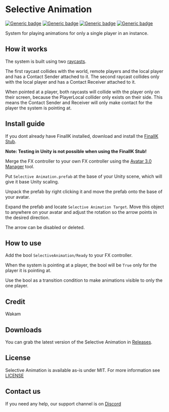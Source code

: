 # Selective Animation

[![Generic badge](https://img.shields.io/badge/Unity-2019.4.31f1-informational.svg)](https://unity3d.com/unity/whats-new/2019.4.31)
[![Generic badge](https://img.shields.io/badge/SDK-AvatarSDK3-informational.svg)](https://vrchat.com/home/download)
[![Generic badge](https://img.shields.io/badge/License-MIT-informational.svg)](https://github.com/VRLabs/Selective-Animation/blob/main/LICENSE)
[![Generic badge](https://img.shields.io/github/downloads/VRLabs/Selective-Animation/total?label=Downloads)](https://github.com/VRLabs/Selective-Animation/releases/latest)

System for playing animations for only a single player in an instance.

## How it works

The system is built using two [raycasts](https://github.com/VRLabs/Raycast-Prefab).

The first raycast collides with the world, remote players and the local player and has a Contact Sender attached to it. The second raycast collides only with the local player and has a Contact Receiver attached to it.

When pointed at a player, both raycasts will collide with the player only on their screen, because the PlayerLocal collider only exists on their side. This means the Contact Sender and Receiver will only make contact for the player the system is pointing at.

## Install guide

If you dont already have FinalIK installed, download and install the [FinalIK Stub](https://github.com/VRLabs/Final-IK-Stub).

**Note: Testing in Unity is not possible when using the FinalIK Stub!**

Merge the FX controller to your own FX controller using the [Avatar 3.0 Manager](https://github.com/VRLabs/Avatars-3.0-Manager) tool.

Put ``Selective Animation.prefab`` at the base of your Unity scene, which will give it base Unity scaling.

Unpack the prefab by right clicking it and move the prefab onto the base of your avatar.

Expand the prefab and locate ``Selective Animation Target``. Move this object to anywhere on your avatar and adjust the rotation so the arrow points in the desired direction.

The arrow can be disabled or deleted.

## How to use

Add the bool ``SelectiveAnimation/Ready`` to your FX controller.

When the system is pointing at a player, the bool will be ``True`` only for the player it is pointing at.

Use the bool as a transition condition to make animations visible to only the one player.

## Credit

Wakam

## Downloads

You can grab the latest version of the Selective Animation in [Releases](https://github.com/VRLabs/Selective-Animation/releases/latest).

## License

Selective Animation is available as-is under MIT. For more information see [LICENSE](https://github.com/VRLabs/Selective-Animation/blob/main/LICENSE)

## Contact us

If you need any help, our support channel is on [Discord](https://discord.vrlabs.dev/)

